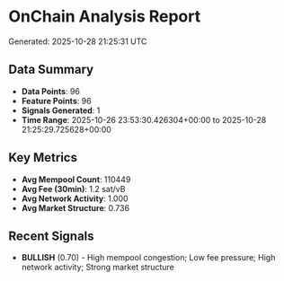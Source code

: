 # OnChain Analysis Report
Generated: 2025-10-28 21:25:31 UTC

## Data Summary
- **Data Points**: 96
- **Feature Points**: 96
- **Signals Generated**: 1
- **Time Range**: 2025-10-26 23:53:30.426304+00:00 to 2025-10-28 21:25:29.725628+00:00

## Key Metrics
- **Avg Mempool Count**: 110449
- **Avg Fee (30min)**: 1.2 sat/vB
- **Avg Network Activity**: 1.000
- **Avg Market Structure**: 0.736

## Recent Signals
- **BULLISH** (0.70) - High mempool congestion; Low fee pressure; High network activity; Strong market structure
